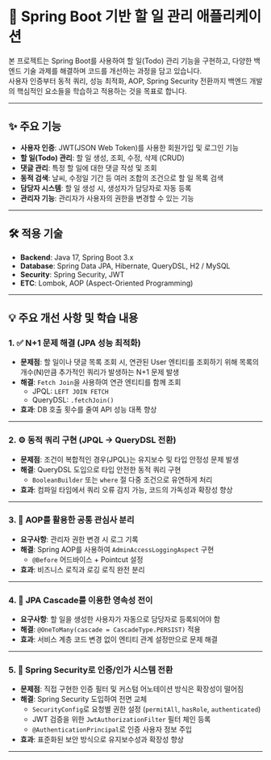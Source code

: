 # 📝 Spring Boot 기반 할 일 관리 애플리케이션

본 프로젝트는 Spring Boot를 사용하여 할 일(Todo) 관리 기능을 구현하고, 다양한 백엔드 기술 과제를 해결하며 코드를 개선하는 과정을 담고 있습니다.  
사용자 인증부터 동적 쿼리, 성능 최적화, AOP, Spring Security 전환까지 백엔드 개발의 핵심적인 요소들을 학습하고 적용하는 것을 목표로 합니다.

---

## ✨ 주요 기능

- **사용자 인증**: JWT(JSON Web Token)를 사용한 회원가입 및 로그인 기능  
- **할 일(Todo) 관리**: 할 일 생성, 조회, 수정, 삭제 (CRUD)  
- **댓글 관리**: 특정 할 일에 대한 댓글 작성 및 조회  
- **동적 검색**: 날씨, 수정일 기간 등 여러 조합의 조건으로 할 일 목록 검색  
- **담당자 시스템**: 할 일 생성 시, 생성자가 담당자로 자동 등록  
- **관리자 기능**: 관리자가 사용자의 권한을 변경할 수 있는 기능  

---

## 🛠️ 적용 기술

- **Backend**: Java 17, Spring Boot 3.x  
- **Database**: Spring Data JPA, Hibernate, QueryDSL, H2 / MySQL  
- **Security**: Spring Security, JWT  
- **ETC**: Lombok, AOP (Aspect-Oriented Programming)  

---

## 💡 주요 개선 사항 및 학습 내용

### 1. ✅ N+1 문제 해결 (JPA 성능 최적화)

- **문제점**: 할 일이나 댓글 목록 조회 시, 연관된 User 엔티티를 조회하기 위해 목록의 개수(N)만큼 추가적인 쿼리가 발생하는 N+1 문제 발생  
- **해결**: `Fetch Join`을 사용하여 연관 엔티티를 함께 조회  
  - JPQL: `LEFT JOIN FETCH`
  - QueryDSL: `.fetchJoin()`  
- **효과**: DB 호출 횟수를 줄여 API 성능 대폭 향상

---

### 2. ⚙️ 동적 쿼리 구현 (JPQL → QueryDSL 전환)

- **문제점**: 조건이 복합적인 경우(JPQL)는 유지보수 및 타입 안정성 문제 발생  
- **해결**: QueryDSL 도입으로 타입 안전한 동적 쿼리 구현  
  - `BooleanBuilder` 또는 `where` 절 다중 조건으로 유연하게 처리  
- **효과**: 컴파일 타임에서 쿼리 오류 감지 가능, 코드의 가독성과 확장성 향상

---

### 3. 🧩 AOP를 활용한 공통 관심사 분리

- **요구사항**: 관리자 권한 변경 시 로그 기록  
- **해결**: Spring AOP를 사용하여 `AdminAccessLoggingAspect` 구현  
  - `@Before` 어드바이스 + Pointcut 설정  
- **효과**: 비즈니스 로직과 로깅 로직 완전 분리

---

### 4. 🔁 JPA Cascade를 이용한 영속성 전이

- **요구사항**: 할 일을 생성한 사용자가 자동으로 담당자로 등록되어야 함  
- **해결**: `@OneToMany(cascade = CascadeType.PERSIST)` 적용  
- **효과**: 서비스 계층 코드 변경 없이 엔티티 관계 설정만으로 문제 해결

---

### 5. 🔐 Spring Security로 인증/인가 시스템 전환

- **문제점**: 직접 구현한 인증 필터 및 커스텀 어노테이션 방식은 확장성이 떨어짐  
- **해결**: Spring Security 도입하여 전면 교체  
  - `SecurityConfig`로 요청별 권한 설정 (`permitAll`, `hasRole`, `authenticated`)  
  - JWT 검증을 위한 `JwtAuthorizationFilter` 필터 체인 등록  
  - `@AuthenticationPrincipal`로 인증 사용자 정보 주입  
- **효과**: 표준화된 보안 방식으로 유지보수성과 확장성 향상

---
